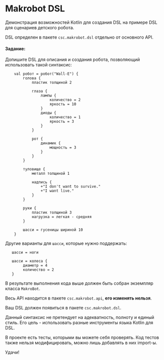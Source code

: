 # Makrobot DSL

Демонстрация возможностей Kotlin для создания DSL на примере DSL для сценариев детского робота.

DSL определен в пакете `csc.makrobot.dsl` отдельно от основного API.

#### Задание:

Допишите DSL для описания и создания робота, позволяющий использовать такой синтаксис:

```
    val робот = робот("Wall-E") {
        голова {
            пластик толщиной 2

            глаза {
                лампы {
                    количество = 2
                    яркость = 10
                }
                диоды {
                    количество = 1
                    яркость = 3
                }
            }

            рот {
                динамик {
                    мощность = 3
                }
            }
        }

        туловище {
            металл толщиной 1

            надпись {
                +"I don't want to survive."
                +"I want live."
            }
        }

        руки {
            пластик толщиной 3
            нагрузка = легкая - средняя
        }

        шасси = гусеницы шириной 10
    }
```

Другие варианты для `шасси`, которые нужно поддержать:
```
   шасси = ноги
   
   шасси = колеса {
        диаметр = 4
        количество = 2
   }
```

В результате выполнения кода выше должен быть собран экземпляр класса `MakroBot`.

Весь API находится в пакете `csc.makrobot.api`, **его изменять нельзя**.

Ваш DSL должен появиться в пакете `csc.makrobot.dsl`.

Данный синтаксис не претендует на адекватность, полноту и единый стиль.
Его цель - использовать разные инструменты языка Kotlin для DSL.

В проекте есть тесты, которыми вы можете себя проверять.
Код тестов также нельзя модифицировать, можно лишь добавлять в них import-ы.

Удачи!
